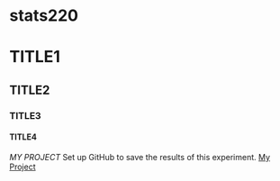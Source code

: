 # stats220
# TITLE1
## TITLE2
### TITLE3
#### TITLE4
*MY PROJECT* 
Set up GitHub to save the results of this experiment.
[My Project]( https://github.com/Axiaohui0224/stats220.git)
